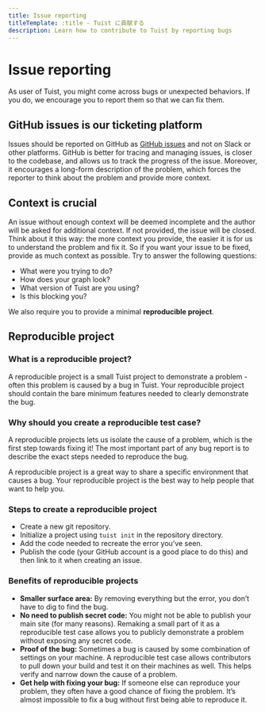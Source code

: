 ```yaml
---
title: Issue reporting
titleTemplate: :title - Tuist に貢献する
description: Learn how to contribute to Tuist by reporting bugs
---
```


# Issue reporting

As user of Tuist, you might come across bugs or unexpected behaviors.
If you do, we encourage you to report them so that we can fix them.

## GitHub issues is our ticketing platform

Issues should be reported on GitHub as [GitHub issues](https://github.com/tuist/tuist/issues) and not on Slack or other platforms. GitHub is better for tracing and managing issues, is closer to the codebase, and allows us to track the progress of the issue. Moreover, it encourages a long-form description of the problem, which forces the reporter to think about the problem and provide more context.

## Context is crucial

An issue without enough context will be deemed incomplete and the author will be asked for additional context. If not provided, the issue will be closed. Think about it this way: the more context you provide, the easier it is for us to understand the problem and fix it. So if you want your issue to be fixed, provide as much context as possible. Try to answer the following questions:

- What were you trying to do?
- How does your graph look?
- What version of Tuist are you using?
- Is this blocking you?

We also require you to provide a minimal **reproducible project**.

## Reproducible project

### What is a reproducible project?

A reproducible project is a small Tuist project to demonstrate a problem - often this problem is caused by a bug in Tuist. Your reproducible project should contain the bare minimum features needed to clearly demonstrate the bug.

### Why should you create a reproducible test case?

A reproducible projects lets us isolate the cause of a problem, which is the first step towards fixing it! The most important part of any bug report is to describe the exact steps needed to reproduce the bug.

A reproducible project is a great way to share a specific environment that causes a bug. Your reproducible project is the best way to help people that want to help you.

### Steps to create a reproducible project

- Create a new git repository.
- Initialize a project using `tuist init` in the repository directory.
- Add the code needed to recreate the error you’ve seen.
- Publish the code (your GitHub account is a good place to do this) and then link to it when creating an issue.

### Benefits of reproducible projects

- **Smaller surface area:** By removing everything but the error, you don’t have to dig to find the bug.
- **No need to publish secret code:** You might not be able to publish your main site (for many reasons). Remaking a small part of it as a reproducible test case allows you to publicly demonstrate a problem without exposing any secret code.
- **Proof of the bug:** Sometimes a bug is caused by some combination of settings on your machine. A reproducible test case allows contributors to pull down your build and test it on their machines as well. This helps verify and narrow down the cause of a problem.
- **Get help with fixing your bug:** If someone else can reproduce your problem, they often have a good chance of fixing the problem. It’s almost impossible to fix a bug without first being able to reproduce it.
